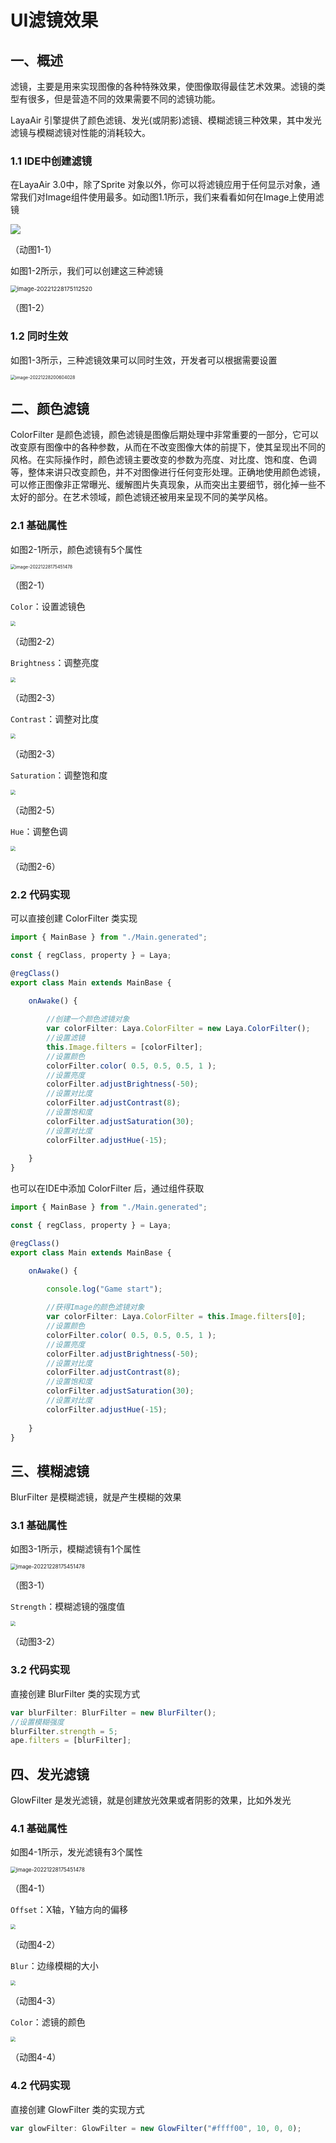# UI滤镜效果



## 一、概述

滤镜，主要是用来实现图像的各种特殊效果，使图像取得最佳艺术效果。滤镜的类型有很多，但是营造不同的效果需要不同的滤镜功能。

LayaAir 引擎提供了颜色滤镜、发光(或阴影)滤镜、模糊滤镜三种效果，其中发光滤镜与模糊滤镜对性能的消耗较大。



### 1.1 IDE中创建滤镜

在LayaAir 3.0中，除了Sprite 对象以外，你可以将滤镜应用于任何显示对象，通常我们对Image组件使用最多。如动图1.1所示，我们来看看如何在Image上使用滤镜

![](img/1-1.gif) 

（动图1-1）

 

如图1-2所示，我们可以创建这三种滤镜

<img src="img/1-2.png" alt="image-20221228175112520" style="zoom: 67%;" /> 

（图1-2）



### 1.2 同时生效

如图1-3所示，三种滤镜效果可以同时生效，开发者可以根据需要设置

<img src="img/1-3.png" alt="image-20221228200604028" style="zoom:50%;" /> 



## 二、颜色滤镜

ColorFilter 是颜色滤镜，颜色滤镜是图像后期处理中非常重要的一部分，它可以改变原有图像中的各种参数，从而在不改变图像大体的前提下，使其呈现出不同的风格。在实际操作时，颜色滤镜主要改变的参数为亮度、对比度、饱和度、色调等，整体来讲只改变颜色，并不对图像进行任何变形处理。正确地使用颜色滤镜，可以修正图像非正常曝光、缓解图片失真现象，从而突出主要细节，弱化掉一些不太好的部分。在艺术领域，颜色滤镜还被用来呈现不同的美学风格。



### 2.1 基础属性

如图2-1所示，颜色滤镜有5个属性

<img src="img/2-1.png" alt="image-20221228175451478" style="zoom:50%;" /> 

（图2-1）

`Color`：设置滤镜色

<img src="img/2-2.gif" style="zoom:50%;" /> 

（动图2-2） 

`Brightness`：调整亮度

<img src="img/2-3.gif" style="zoom:50%;" /> 

（动图2-3） 

`Contrast`：调整对比度

<img src="img/2-4.gif" style="zoom:50%;" /> 

（动图2-3） 

`Saturation`：调整饱和度

<img src="img/2-5.gif" style="zoom:50%;" /> 

（动图2-5） 

`Hue`：调整色调

<img src="img/2-6.gif" style="zoom:50%;" /> 

（动图2-6） 



### 2.2 代码实现

可以直接创建 ColorFilter 类实现

```typescript
import { MainBase } from "./Main.generated";

const { regClass, property } = Laya;

@regClass()
export class Main extends MainBase {

    onAwake() {
    
        //创建一个颜色滤镜对象
		var colorFilter: Laya.ColorFilter = new Laya.ColorFilter();
		//设置滤镜
		this.Image.filters = [colorFilter];
        //设置颜色
        colorFilter.color( 0.5, 0.5, 0.5, 1 );
        //设置亮度
        colorFilter.adjustBrightness(-50);
        //设置对比度
        colorFilter.adjustContrast(8);        
        //设置饱和度
        colorFilter.adjustSaturation(30);
        //设置对比度
        colorFilter.adjustHue(-15);
        
    }
}
```

也可以在IDE中添加 ColorFilter 后，通过组件获取

```typescript
import { MainBase } from "./Main.generated";

const { regClass, property } = Laya;

@regClass()
export class Main extends MainBase {

    onAwake() {
        
        console.log("Game start");

        //获得Image的颜色滤镜对象
		var colorFilter: Laya.ColorFilter = this.Image.filters[0];
        //设置颜色
        colorFilter.color( 0.5, 0.5, 0.5, 1 );
        //设置亮度
        colorFilter.adjustBrightness(-50);
        //设置对比度
        colorFilter.adjustContrast(8);        
        //设置饱和度
        colorFilter.adjustSaturation(30);
        //设置对比度
        colorFilter.adjustHue(-15);
        
    }
}
```



## 三、模糊滤镜

BlurFilter 是模糊滤镜，就是产生模糊的效果



### 3.1 基础属性

如图3-1所示，模糊滤镜有1个属性

<img src="img/3-1.png" alt="image-20221228175451478" style="zoom:60%;" /> 

（图3-1）

`Strength`：模糊滤镜的强度值

<img src="img/3-2.gif" style="zoom:50%;" /> 

（动图3-2） 



### 3.2 代码实现

直接创建 BlurFilter 类的实现方式

```typescript
var blurFilter: BlurFilter = new BlurFilter();
//设置模糊强度
blurFilter.strength = 5;
ape.filters = [blurFilter];
```



## 四、发光滤镜

GlowFilter 是发光滤镜，就是创建放光效果或者阴影的效果，比如外发光



### 4.1 基础属性

如图4-1所示，发光滤镜有3个属性

<img src="img/4-1.png" alt="image-20221228175451478" style="zoom:60%;" /> 

（图4-1）

`Offset`：X轴，Y轴方向的偏移

<img src="img/4-2.gif" style="zoom:50%;" /> 

（动图4-2） 

`Blur`：边缘模糊的大小

<img src="img/4-3.gif" style="zoom:50%;" /> 

（动图4-3） 

`Color`：滤镜的颜色

<img src="img/4-4.gif" style="zoom:50%;" /> 

（动图4-4） 



### 4.2 代码实现

直接创建 GlowFilter 类的实现方式

```typescript
var glowFilter: GlowFilter = new GlowFilter("#ffff00", 10, 0, 0);
```

